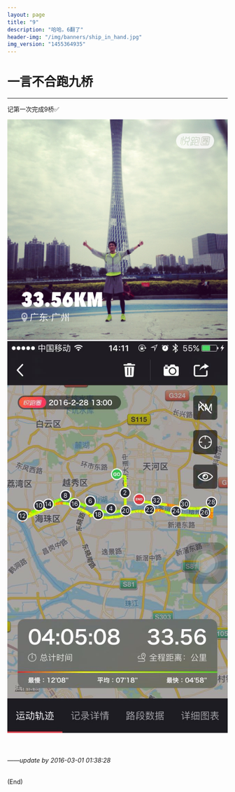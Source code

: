 ```yaml
---
layout: page
title: "9"
description: "哈哈，6翻了"
header-img: "/img/banners/ship_in_hand.jpg"
img_version: "1455364935"
---
```


# 一言不合跑九桥

---

记第一次完成9桥✅

![](/img/tmp/run6.jpg)  
![](/img/tmp/run4.jpg)
 

<br />

###### *——update by 2016-03-01 01:38:28*
(End)